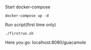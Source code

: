 Start docker-compose
```
docker-compose up -d
```

Run script(first time only)
```
./firstrun.sh
```

Here you go: localhost:8080/guacamole
